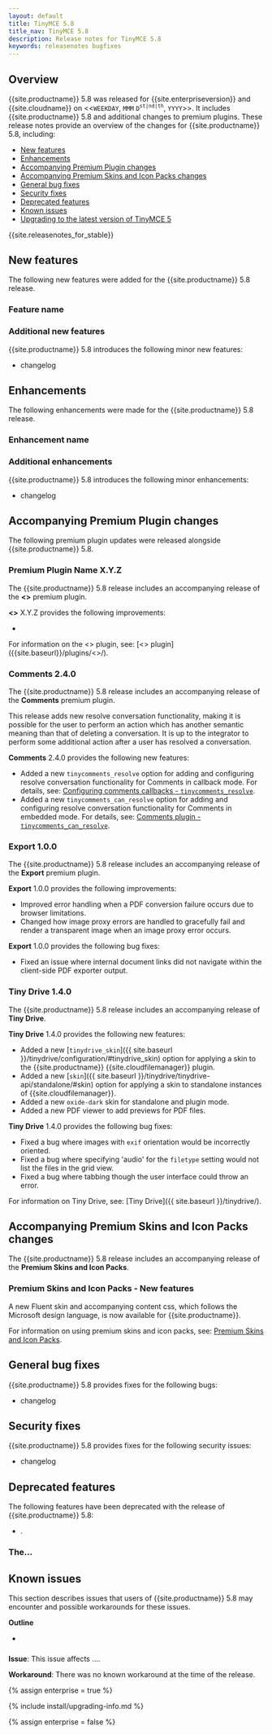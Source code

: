 ```yaml
---
layout: default
title: TinyMCE 5.8
title_nav: TinyMCE 5.8
description: Release notes for TinyMCE 5.8
keywords: releasenotes bugfixes
---
```


## Overview

{{site.productname}} 5.8 was released for {{site.enterpriseversion}} and {{site.cloudname}} on <<`WEEKDAY`, `MMM` `D`<sup>`st|nd|th`</sup>, `YYYY`>>. It includes {{site.productname}} 5.8 and additional changes to premium plugins. These release notes provide an overview of the changes for {{site.productname}} 5.8, including:

- [New features](#newfeatures)
- [Enhancements](#enhancements)
- [Accompanying Premium Plugin changes](#accompanyingpremiumpluginchanges)
- [Accompanying Premium Skins and Icon Packs changes](#accompanyingpremiumskinsandiconpackschanges)
- [General bug fixes](#generalbugfixes)
- [Security fixes](#securityfixes)
- [Deprecated features](#deprecatedfeatures)
- [Known issues](#knownissues)
- [Upgrading to the latest version of TinyMCE 5](#upgradingtothelatestversionoftinymce5)

{{site.releasenotes_for_stable}}

## New features

The following new features were added for the {{site.productname}} 5.8 release.

### Feature name

### Additional new features

{{site.productname}} 5.8 introduces the following minor new features:

- changelog

## Enhancements

The following enhancements were made for the {{site.productname}} 5.8 release.

### Enhancement name

### Additional enhancements

{{site.productname}} 5.8 introduces the following minor enhancements:

- changelog

## Accompanying Premium Plugin changes

The following premium plugin updates were released alongside {{site.productname}} 5.8.

### Premium Plugin Name X.Y.Z

The {{site.productname}} 5.8 release includes an accompanying release of the **<<Premium Plugin Name>>** premium plugin.

**<<Premium Plugin Name>>** X.Y.Z provides the following improvements:

- <Description>

For information on the <<Premium Plugin Name>> plugin, see: [<<Premium Plugin Name>> plugin]({{site.baseurl}}/plugins/<<Premium Plugin Name>>/).

### Comments 2.4.0

The {{site.productname}} 5.8 release includes an accompanying release of the **Comments** premium plugin.

This release adds new resolve conversation functionality, making it is possible for the user to perform an action which has another semantic meaning than that of deleting a conversation. It is up to the integrator to perform some additional action after a user has resolved a conversation.

**Comments** 2.4.0 provides the following new features:

- Added a new `tinycomments_resolve` option for adding and configuring resolve conversation functionality for Comments in callback mode. For details, see: [Configuring comments callbacks - `tinycomments_resolve`]({{site.baseurl}}/advanced/configuring-comments-callbacks/#tinycomments_resolve).
- Added a new `tinycomments_can_resolve` option for adding and configuring resolve conversation functionality for Comments in embedded mode. For details, see: [Comments plugin - `tinycomments_can_resolve`]({{site.baseurl}}/plugins/premium/comments/#tinycomments_can_resolve).

### Export 1.0.0

The {{site.productname}} 5.8 release includes an accompanying release of the **Export** premium plugin.

**Export** 1.0.0 provides the following improvements:

- Improved error handling when a PDF conversion failure occurs due to browser limitations.
- Changed how image proxy errors are handled to gracefully fail and render a transparent image when an image proxy error occurs.

**Export** 1.0.0 provides the following bug fixes:

- Fixed an issue where internal document links did not navigate within the client-side PDF exporter output.

### Tiny Drive 1.4.0

The {{site.productname}} 5.8 release includes an accompanying release of **Tiny Drive**.

**Tiny Drive** 1.4.0 provides the following new features:

- Added a new [`tinydrive_skin`]({{ site.baseurl }}/tinydrive/configuration/#tinydrive_skin) option for applying a skin to the {{site.productname}} {{site.cloudfilemanager}} plugin.
- Added a new [`skin`]({{ site.baseurl }}/tinydrive/tinydrive-api/standalone/#skin) option for applying a skin to standalone instances of {{site.cloudfilemanager}}.
- Added a new `oxide-dark` skin for standalone and plugin mode.
- Added a new PDF viewer to add previews for PDF files.

**Tiny Drive** 1.4.0 provides the following bug fixes:

- Fixed a bug where images with `exif` orientation would be incorrectly oriented.
- Fixed a bug where specifying 'audio' for the `filetype` setting would not list the files in the grid view.
- Fixed a bug where tabbing though the user interface could throw an error.

For information on Tiny Drive, see: [Tiny Drive]({{ site.baseurl }}/tinydrive/).

## Accompanying Premium Skins and Icon Packs changes

The {{site.productname}} 5.8 release includes an accompanying release of the **Premium Skins and Icon Packs**.

### Premium Skins and Icon Packs - New features

A new Fluent skin and accompanying content css, which follows the Microsoft design language, is now available for {{site.productname}}.

For information on using premium skins and icon packs, see: [Premium Skins and Icon Packs]({{site.baseurl}}/enterprise/premium-skins-and-icon-packs/).

## General bug fixes

{{site.productname}} 5.8 provides fixes for the following bugs:

- changelog

## Security fixes

{{site.productname}} 5.8 provides fixes for the following security issues:

- changelog

## Deprecated features

The following features have been deprecated with the release of {{site.productname}} 5.8:

- [](#).

### The...

## Known issues

This section describes issues that users of {{site.productname}} 5.8 may encounter and possible workarounds for these issues.

**Outline**

- [](#)

###

**Issue**: This issue affects ....

**Workaround**: There was no known workaround at the time of the release.

{% assign enterprise = true %}

{% include install/upgrading-info.md %}

{% assign enterprise = false %}
